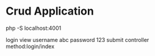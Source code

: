 # Crud Application


php -S localhost:4001

login view
    username abc
    password 123
    submit
controller
    method:login/index


